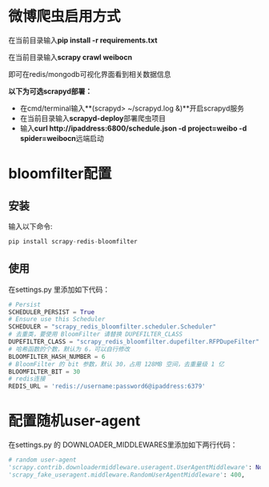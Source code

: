# 微博爬虫启用方式

在当前目录输入**pip install -r requirements.txt**

在当前目录输入**scrapy crawl weibocn** 

即可在redis/mongodb可视化界面看到相关数据信息

**以下为可选scrapyd部署：**

- 在cmd/terminal输入**(scrapyd> ~/scrapyd.log &)**开启scrapyd服务
- 在当前目录输入**scrapyd-deploy**部署爬虫项目
- 输入**curl http://ipaddress:6800/schedule.json -d project=weibo -d spider=weibocn**远端启动

# bloomfilter配置

## 安装

输入以下命令:

```python
pip install scrapy-redis-bloomfilter
```

## 使用

在settings.py 里添加如下代码：

```python
# Persist
SCHEDULER_PERSIST = True
# Ensure use this Scheduler
SCHEDULER = "scrapy_redis_bloomfilter.scheduler.Scheduler"
# 去重类，要使用 BloomFilter 请替换 DUPEFILTER_CLASS
DUPEFILTER_CLASS = "scrapy_redis_bloomfilter.dupefilter.RFPDupeFilter"
# 哈希函数的个数，默认为 6，可以自行修改
BLOOMFILTER_HASH_NUMBER = 6
# BloomFilter 的 bit 参数，默认 30，占用 128MB 空间，去重量级 1 亿
BLOOMFILTER_BIT = 30
# redis连接
REDIS_URL = 'redis://username:password6@ipaddress:6379'
```

# 配置随机user-agent

在settings.py 的 DOWNLOADER_MIDDLEWARES里添加如下两行代码：

```python
# random user-agent
'scrapy.contrib.downloadermiddleware.useragent.UserAgentMiddleware': None,
'scrapy_fake_useragent.middleware.RandomUserAgentMiddleware': 400,
```

